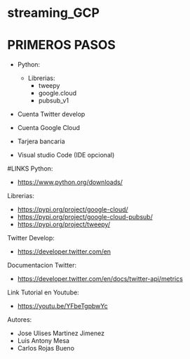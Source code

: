 # streaming_GCP
# PRIMEROS PASOS
- Python:
  - Librerias:
    - tweepy
    - google.cloud 
    - pubsub_v1

- Cuenta Twitter develop
- Cuenta Google Cloud
- Tarjera bancaria
- Visual studio Code (IDE opcional)

#LINKS
Python:
- https://www.python.org/downloads/

Librerias:
- https://pypi.org/project/google-cloud/
- https://pypi.org/project/google-cloud-pubsub/
- https://pypi.org/project/tweepy/

Twitter Develop:
- https://developer.twitter.com/en

Documentacion Twitter:
- https://developer.twitter.com/en/docs/twitter-api/metrics

Link Tutorial en Youtube:
- https://youtu.be/YFbeTgpbwYc


Autores:
- Jose Ulises Martinez Jimenez
- Luis Antony Mesa
- Carlos Rojas Bueno
